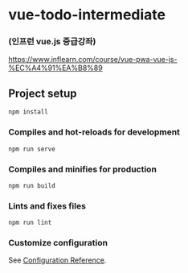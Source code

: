 # vue-todo-intermediate
### (인프런 vue.js 중급강좌)
https://www.inflearn.com/course/vue-pwa-vue-js-%EC%A4%91%EA%B8%89

## Project setup
```
npm install
```

### Compiles and hot-reloads for development
```
npm run serve
```

### Compiles and minifies for production
```
npm run build
```

### Lints and fixes files
```
npm run lint
```

### Customize configuration
See [Configuration Reference](https://cli.vuejs.org/config/).
